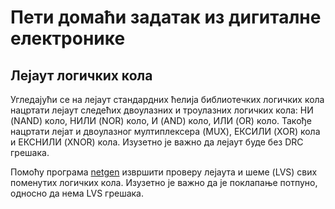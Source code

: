 # Пети домаћи задатак из дигиталне електронике

## Лејаут логичких кола

Угледајући се на лејаут стандардних ћелија библиотечких логичких кола нацртати лејаут следећих двоулазних и троулазних логичких кола: НИ (NAND) коло, НИЛИ (NOR) коло, И (AND) коло, ИЛИ (OR) коло. Такође нацртати лејат и двоулазног мултиплексера (MUX), ЕКСИЛИ (XOR) кола и ЕКСНИЛИ (XNOR) кола. Изузетно је важно да лејаут буде без DRC грешака.

Помоћу програма [netgen](http://www.opencircuitdesign.com/netgen) извршити проверу лејаута и шеме (LVS) свих поменутих логичких кола. Изузетно је важно да је поклапање потпуно, односно да нема LVS грешака.
